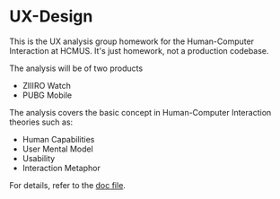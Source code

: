 # UX-Design

This is the UX analysis group homework for the Human-Computer Interaction at HCMUS. It's just homework, not a production codebase.

The analysis will be of two products

- ZIIIRO Watch
- PUBG Mobile

The analysis covers the basic concept in Human-Computer Interaction theories such as:

- Human Capabilities
- User Mental Model
- Usability
- Interaction Metaphor

For details, refer to the [doc file](/hci.md).
